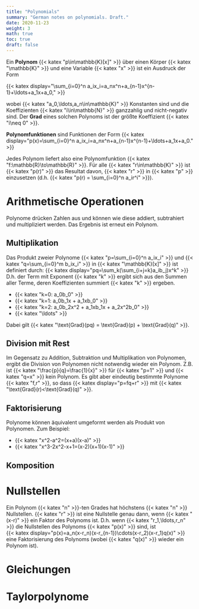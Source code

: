 ```yaml
---
title: "Polynomials"
summary: "German notes on polynomials. Draft."
date: 2020-11-23
weight: 3
math: true
toc: true
draft: false
---
```


Ein **Polynom** {{< katex "p\in\mathbb{K}[x]" >}} über einen Körper {{< katex "\mathbb{K}" >}} und eine Variable {{< katex "x" >}} ist ein Ausdruck der Form

{{< katex display="\sum_{i=0}^n a_ix_i=a_nx^n+a_{n-1}x^{n-1}+\ldots+a_1x+a_0," >}}

wobei {{< katex "a_0,\ldots,a_n\in\mathbb{K}" >}} Konstanten sind und die Koeffizienten {{< katex "i\in\mathbb{N}" >}} ganzzahlig und nicht-negativ sind. Der **Grad** eines solchen Polynoms ist der größte Koeffizient {{< katex "i\neq 0" >}}.

**Polynomfunktionen** sind Funktionen der Form
{{< katex display="p(x)=\sum_{i=0}^n a_ix_i=a_nx^n+a_{n-1}x^{n-1}+\ldots+a_1x+a_0." >}}

Jedes Polynom liefert also eine Polynomfunktion {{< katex "f:\mathbb{R}\to\mathbb{R}" >}}.
Für alle {{< katex "r\in\mathbb{K}" >}} ist {{< katex "p(r)" >}} das Resultat davon, {{< katex "r" >}} in {{< katex "p" >}} einzusetzen (d.h. {{< katex "p(r) = \sum_{i=0}^n a_ir^i" >}}).

# Arithmetische Operationen

Polynome drücken Zahlen aus und können wie diese addiert, subtrahiert und multipliziert werden. Das Ergebnis ist erneut ein Polynom.

## Multiplikation

Das Produkt zweier Polynome {{< katex "p=\sum_{i=0}^n a_ix_i" >}} und {{< katex "q=\sum_{i=0}^m b_ix_i" >}} in {{< katex "\mathbb{K}[x]" >}} ist definiert durch:
{{< katex display="pq=\sum_k(\sum_{i+j=k}a_ib_j)x^k" >}}
D.h. der Term mit Exponent {{< katex "k" >}} ergibt sich aus den Summen aller Terme, deren Koeffizienten summiert {{< katex "k" >}} ergeben.

* {{< katex "k=0: a_0b_0" >}}
* {{< katex "k=1: a_0b_1x + a_1xb_0" >}}
* {{< katex "k=2: a_0b_2x^2 + a_1xb_1x + a_2x^2b_0" >}}
* {{< katex "\ldots" >}}

Dabei gilt {{< katex "\text{Grad}(pq) = \text{Grad}(p) + \text{Grad}(q)" >}}.

## Division mit Rest

Im Gegensatz zu Addition, Subtraktion und Multiplikation von Polynomen, ergibt die Division von Polynomen nicht notwendig wieder ein Polynom. Z.B. ist {{< katex "\frac{p}{q}=\frac{1}{x}" >}} für {{< katex "p=1" >}} und {{< katex "q=x" >}} kein Polynom. Es gibt aber eindeutig bestimmte Polynome {{< katex "f,r" >}}, so dass
{{< katex display="p=fq+r" >}}
mit {{< katex "\text{Grad}(r)<\text{Grad}(q)" >}}.

## Faktorisierung

Polynome können äquivalent umgeformt werden als Produkt von Polynomen. Zum Beispiel:

* {{< katex "x^2-a^2=(x+a)(x-a)" >}}
* {{< katex "x^3-2x^2-x+1=(x-2)(x+1)(x-1)" >}}

## Komposition

# Nullstellen

Ein Polynom {{< katex "n" >}}-ten Grades hat höchstens {{< katex "n" >}} Nullstellen. {{< katex "r" >}} ist eine Nullstelle genau dann, wenn {{< katex "(x-r)" >}} ein Faktor des Polynoms ist. D.h. wenn {{< katex "r_1,\ldots,r_n" >}} die Nullstellen des  Polynoms {{< katex "p(x)" >}} sind, ist  
{{< katex display="p(x)=a_n(x-r_n)(x-r_{n-1})\cdots(x-r_2)(x-r_1)q(x)" >}}
eine Faktorisierung des Polynoms (wobei {{< katex "q(x)" >}} wieder ein Polynom ist).

# Gleichungen

# Taylorpolynome
